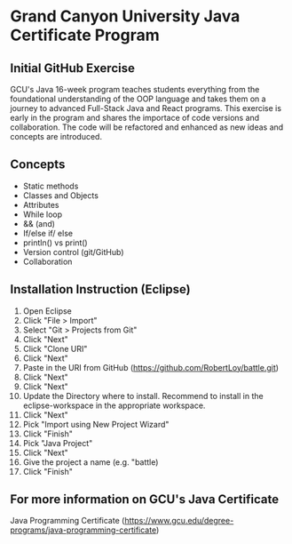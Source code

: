 # Grand Canyon University Java Certificate Program
## Initial GitHub Exercise
GCU's Java 16-week program teaches students everything from the foundational understanding of the OOP language and takes them on a journey to advanced Full-Stack Java and React programs. This exercise is early in the program and shares the importace of code versions and collaboration. The code will be refactored and enhanced as new ideas and concepts are introduced.

## Concepts
- Static methods
- Classes and Objects
- Attributes
- While loop
- && (and)
- If/else if/ else
- println() vs print()
- Version control (git/GitHub)
- Collaboration

## Installation Instruction (Eclipse)
1. Open Eclipse
2. Click "File > Import"
3. Select "Git > Projects from Git"
4. Click "Next"
5. Click "Clone URI"
6. Click "Next"
7. Paste in the URI from GitHub (https://github.com/RobertLoy/battle.git)
8. Click "Next"
9. Click "Next"
10. Update the Directory where to install. Recommend to install in the eclipse-workspace in the appropriate workspace.
11. Click "Next"
12. Pick "Import using New Project Wizard"
13. Click "Finish"
14. Pick "Java Project"
15. Click "Next"
16. Give the project a name (e.g. "battle)
17. Click "Finish"

## For more information on GCU's Java Certificate
Java Programming Certificate
(https://www.gcu.edu/degree-programs/java-programming-certificate)
